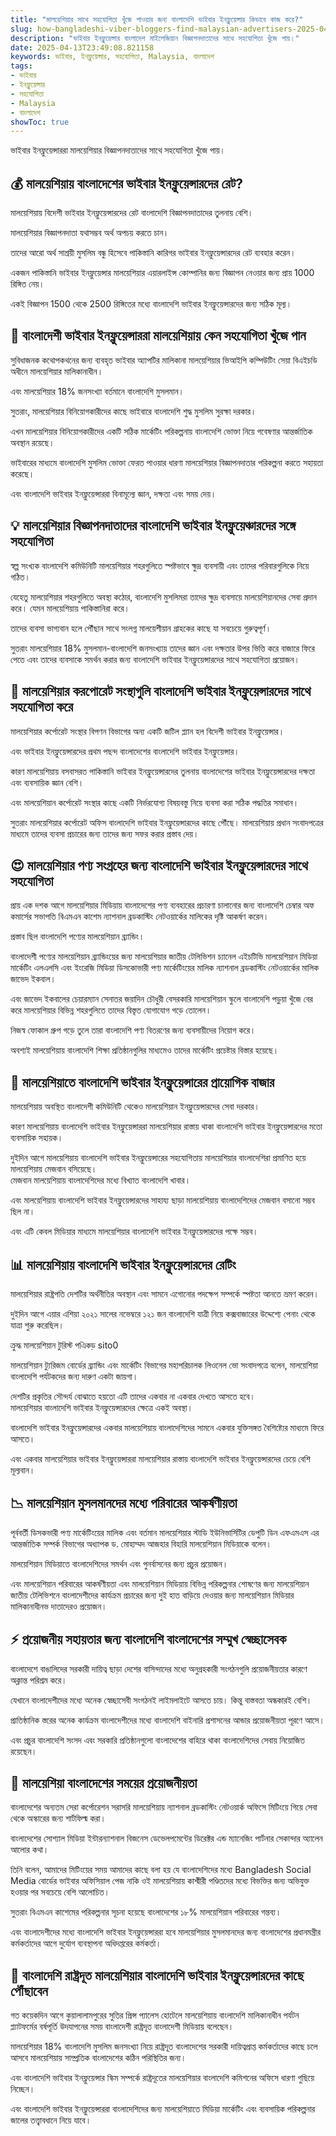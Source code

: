 ```yaml
---
title: "মালয়েশিয়ার সাথে সহযোগিতা খুঁজে পাওয়ার জন্য বাংলাদেশি ভাইবার ইনফ্লুয়েন্সার কিভাবে কাজ করে?"
slug: how-bangladeshi-viber-bloggers-find-malaysian-advertisers-2025-04-13
description: "ভাইবার ইনফ্লুয়েন্সার বাংলাদেশ মাইলেজিয়ান বিজ্ঞাপনদাতাদের সাথে সহযোগিতা খুঁজে পায়।"
date: 2025-04-13T23:49:08.821158
keywords: ভাইবার, ইনফ্লুয়েন্সার, সহযোগিতা, Malaysia, বাংলাদেশ
tags:
- ভাইবার
- ইনফ্লুয়েন্সার
- সহযোগিতা
- Malaysia
- বাংলাদেশ
showToc: true
---
```


ভাইবার ইনফ্লুয়েন্সাররা মালয়েশিয়ার বিজ্ঞাপনদাতাদের সাথে সহযোগিতা খুঁজে পায়।

## 💰 মালয়েশিয়ায় বাংলাদেশের ভাইবার ইনফ্লুয়েন্সারদের রেট?

মালয়েশিয়ায় বিদেশী ভাইবার ইনফ্লুয়েন্সারদের রেট বাংলাদেশি বিজ্ঞাপনদাতাদের তুলনায় বেশি।

মালয়েশিয়ার বিজ্ঞাপনদাতা যথাসম্ভব অর্থ অপচয় করতে চান।

তাদের আরো অর্থ সাশ্রয়ী মুসলিম বন্ধু হিসেবে পাকিস্তানি কারিগর ভাইবার ইনফ্লুয়েন্সারদের রেট ব্যবহার করেন।

একজন পাকিস্তানি ভাইবার ইনফ্লুয়েন্সার মালয়েশিয়ার এয়ারলাইন্স কোম্পানির জন্য বিজ্ঞাপন নেওয়ার জন্য প্রায় 1000 রিঙ্গিত নেয়।

একই বিজ্ঞাপন 1500 থেকে 2500 রিঙ্গিতের মধ্যে বাংলাদেশি ভাইবার ইনফ্লুয়েন্সারদের জন্য সঠিক মূল্য।

## 📢 বাংলাদেশী ভাইবার ইনফ্লুয়েন্সাররা মালয়েশিয়ায় কেন সহযোগিতা খুঁজে পান

সুবিধাজনক কথোপকথনের জন্য ব্যবহৃত ভাইবার অ্যাপটির মালিকানা মালয়েশিয়ার ভিআইপি কম্পিউটিং সেয়া বিএইচডি অধীনে মালয়েশিয়ার মালিকানাধীন।

এবং মালয়েশিয়ার 18% জনসংখ্যা বর্তমানে বাংলাদেশি মুসলমান।

সুতরাং, মালয়েশিয়ার বিনিয়োগকারীদের কাছে ভাইবারে বাংলাদেশি শুদ্ধ মুসলিম সুরক্ষা দরকার।

এখন মালয়েশিয়ার বিনিয়োগকারীদের একটি সঠিক মার্কেটিং পরিকল্পনায় বাংলাদেশি ভোক্তা নিয়ে গবেষণার আন্তর্জাতিক অবস্থান রয়েছে।

ভাইবারের মাধ্যমে বাংলাদেশি মুসলিম ভোক্তা ফেরত পাওয়ার ধারণা মালয়েশিয়ার বিজ্ঞাপনদাতার পরিকল্পনা করতে সহায়তা করেছে।

এবং বাংলাদেশি ভাইবার ইনফ্লুয়েন্সাররা বিনামূল্যে জ্ঞান, দক্ষতা এবং সময় দেয়।

## 💡 মালয়েশিয়ার বিজ্ঞাপনদাতাদের বাংলাদেশি ভাইবার ইনফ্লুয়েঞ্চারদের সঙ্গে সহযোগিতা

স্বল্প সংখ্যক বাংলাদেশি কমিউনিটি মালয়েশিয়ার শহরগুলিতে স্পষ্টভাবে ক্ষুদ্র ব্যবসায়ী এবং তাদের পরিবারগুলিকে নিয়ে গঠিত।

যেহেতু মালয়েশিয়ার শহরগুলিতে অবস্থা কঠোর, বাংলাদেশি মুসলিমরা তাদের ক্ষুদ্র ব্যবসায়ে মালয়েশিয়ানদের সেবা প্রদান করে। যেমন মালয়েশিয়ায় পাকিস্তানিরা করে।

তাদের ব্যবসা ভাগ্যবান হলে পৌঁছান সাথে সংলগ্ন মালয়েশীয়ান গ্রাহকের কাছে যা সবচেয়ে গুরুত্বপূর্ণ।

সুতরাং মালয়েশিয়ার 18% মুসলমান-বাংলাদেশি জনসংখ্যায় তাদের জ্ঞান এবং দক্ষতার উপর ভিত্তি করে বাজারে ফিরে পেতে এবং তাদের ব্যবসাকে সমর্থন করার জন্য বাংলাদেশি ভাইবার ইনফ্লুয়েন্সারদের সাথে সহযোগিতা প্রয়োজন।

## 🏢 মালয়েশিয়ার করপোরেট সংস্থাগুলি বাংলাদেশি ভাইবার ইনফ্লুয়েন্সারদের সাথে সহযোগিতা করে

মালয়েশিয়ার কর্পোরেট সংস্থার বিপণন বিভাগের অন্য একটি জটিল প্ল্যান হল বিদেশী ভাইবার ইনফ্লুয়েন্সার।

এবং ভাইবার ইনফ্লুয়েন্সারদের প্রথম পছন্দ বাংলাদেশের বাংলাদেশি ভাইবার ইনফ্লুয়েন্সার।

কারণ মালয়েশিয়ায় বসবাসরত পাকিস্তানি ভাইবার ইনফ্লুয়েন্সারদের তুলনায় বাংলাদেশের ভাইবার ইনফ্লুয়েন্সারদের দক্ষতা এবং ব্যবসায়িক জ্ঞান বেশি।

এবং মালয়েশিয়ান কর্পোরেট সংস্থার কাছে একটি নির্ভরযোগ্য বিষয়বস্তু নিয়ে ব্যবসা করা সঠিক পদ্ধতির সমাধান।

সুতরাং মালয়েশিয়ার কর্পোরেট অফিস বাংলাদেশি ভাইবার ইনফ্লুয়েন্সারদের কাছে পৌঁছে।  মালয়েশিয়ায় প্রধান সংবাদপত্রের মাধ্যমে তাদের ব্যবসা প্রচারের জন্য তাদের জন্য সফর করার প্রস্তাব দেয়।

## 😍 মালয়েশিয়ার পণ্য সংগ্রহের জন্য বাংলাদেশি ভাইবার ইনফ্লুয়েন্সারদের সাথে সহযোগিতা

প্রায় এক দশক আগে মালয়েশিয়ার মিডিয়ায় বাংলাদেশের পণ্য ব্যবহারের প্রচারণা চালানোর জন্য বাংলাদেশি চেম্বার অফ কমার্সের সভাপতি বিএমএন কাশেম ন্যাশনাল ব্রডকাস্টিং নেটওয়ার্কের মালিকের দৃষ্টি আকর্ষণ করেন।

প্রস্তাব ছিল বাংলাদেশি পণ্যের মালয়েশিয়ান ব্র্যান্ডিং।

বাংলাদেশী পণ্যের মালয়েশিয়ান ব্র্যান্ডিংয়ের জন্য মালয়েশিয়ার জাতীয় টেলিভিশন চ্যানেল এইচটিভি মালয়েশিয়ান মিডিয়া মার্কেটিং এলএলসি এবং ইংরেজি মিডিয়া ডিসকোভারী পণ্য মার্কেটিংয়ের মালিক ন্যাশনাল ব্রডকাস্টিং নেটওয়ার্কের মালিক জাভেদ ইকবাল।

এবং জাভেদ ইকবালের চেয়ারম্যান সেনাতর জয়াদিন চৌধুরী বেসরকারি মালয়েশিয়ান স্কুলে বাংলাদেশি পড়ুয়া খুঁজে বের করে মালয়েশিয়ার বিভিন্ন শহরগুলিতে তাদের বিস্তৃত যোগাযোগ গড়ে তোলেন।

নিজস্ব ফোকাল গ্রুপ গড়ে তুলে তারা বাংলাদেশি পণ্য বিতরণের জন্য ব্যবসায়ীদের নিয়োগ করে।

অবশ্যই মালয়েশিয়ায় বাংলাদেশি শিক্ষা প্রতিষ্ঠানগুলির মাধ্যমেও তাদের মার্কেটিং প্রচেষ্টার বিস্তার হয়েছে।

## 🚙 মালয়েশিয়াতে বাংলাদেশি ভাইবার ইনফ্লুয়েন্সারের প্রায়োগিক বাজার

মালয়েশিয়ায় অবস্থিত বাংলাদেশী কমিউনিটি থেকেও মালয়েশিয়ান ইনফ্লুয়েন্সারদের সেবা দরকার।

কারণ মালয়েশিয়ায় বাংলাদেশি ভাইবার ইনফ্লুয়েন্সাররা মালয়েশিয়ার রাস্তায় থাকা বাংলাদেশি ভাইবার ইনফ্লুয়েন্সারদের মতো ব্যবসায়িক সহায়ক।

দুইদিন আগে মালয়েশিয়ায় বাংলাদেশি ভাইবার ইনফ্লুয়েন্সারের সহযোগিতায় মালয়েশিয়ার বাংলাদেশিরা প্রমাণিত হয়ে মালয়েশিয়ায় মেজবান বসিয়েছে।  
মেজবান মালয়েশিয়ায় বাংলাদেশিদের মধ্যে বিখ্যাত বাংলাদেশি খাবার।

এবং মালয়েশিয়ায় বাংলাদেশি ভাইবার ইনফ্লুয়েন্সারদের সাহায্য ছাড়া মালয়েশিয়ায় বাংলাদেশিদের মেজবান বসানো সম্ভব ছিল না।

এবং এটি কেবল মিডিয়ার মাধ্যমে মালয়েশিয়ার বাংলাদেশি ভাইবার ইনফ্লুয়েন্সারদের পক্ষে সম্ভব।

## 📊 মালয়েশিয়ায় বাংলাদেশি ভাইবার ইনফ্লুয়েন্সারদের রেটিং

মালয়েশিয়ার রাষ্ট্রপতি দেশটির অর্থনীতির অবস্থান এবং সামনে এগোনোর পদক্ষেপ সম্পর্কে স্পষ্টতা আনতে ভ্রমণ করেন।

দুইদিন আগে এয়ার এশিয়া ২০২১ সালের নভেম্বরে ১২১ জন বাংলাদেশি যাত্রী নিয়ে কক্সবাজারের উদ্দেশ্যে পেনাং থেকে যাত্রা শুরু করেছিল।

ক্রুদ্ধ মালয়েশিয়ান টুরিস্ট পএিকড় sito0

মালয়েশিয়ান ট্যুরিজম বোর্ডের ব্র্যান্ডিং এবং মার্কেটিং বিভাগের মহাপরিচালক লিওনেল ভো সংবাদপত্রে বলেন, মালয়েশিয়া বাংলাদেশি পর্যটকদের জন্য দারুণ একটা জায়গা।

দেশটির প্রকৃতির সৌন্দর্য বোঝাতে হয়তো এটি তাদের একবার না একবার দেখতে আসতে হবে।  
মালয়েশিয়ার বাংলাদেশি ভাইবার ইনফ্লুয়েন্সারদের ক্ষেত্রে একই অবস্থা।

বাংলাদেশি ভাইবার ইনফ্লুয়েন্সারদের একবার মালয়েশিয়ায় বাংলাদেশিদের সামনে একবার যুক্তিসঙ্গত বৈশিষ্ট্যের মাধ্যমে ফিরে আসতে।

এবং একবার মালয়েশিয়ার ভাইবার ইনফ্লুয়েন্সাররা মালয়েশিয়ার রাস্তায় বাংলাদেশি ভাইবার ইনফ্লুয়েন্সারদের চেয়ে বেশি মূল্যবান।  

## 📉 মালয়েশিয়ান মুসলমানদের মধ্যে পরিবারের আকর্ষণীয়তা

পূর্ববর্তী ডিসকভারী পণ্য মার্কেটিংয়ের মালিক এবং বর্তমান মালয়েশিয়ার স্টাডি ইউনিভার্সিটির ডেপুটি ডিন এফএমএস এর আন্তর্জাতিক সম্পর্ক বিভাগের অধ্যাপক ড. মোহাম্মদ আজহার বিহারি মালয়েশিয়ান মিডিয়াকে বলেন।

মালয়েশিয়ান মিডিয়াতে বাংলাদেশিদের সমর্থন এবং পুনর্বাসনের জন্য প্রচুর প্রয়োজন।

এবং মালয়েশিয়ান পরিবারের আকর্ষণীয়তা এবং মালয়েশিয়ান মিডিয়ায় বিভিন্ন পরিকল্পনার শোষণের জন্য মালয়েশিয়ান জাতীয় টেলিভিশনে বাংলাদেশীদের কার্যক্রম প্রচারের জন্য দুই হাত বাড়িয়ে দেওয়ার জন্য মালয়েশিয়ান মিডিয়ার মালিকানাধীনভ দাতাদেরও প্রয়োজন।

## ⚡ প্রয়োজনীয় সহায়তার জন্য বাংলাদেশি বাংলাদেশের সম্মুখ স্বেচ্ছাসেবক

বাংলাদেশে বাঙালিদের সরকারী দায়িত্ব ছাড়া দেশের বাসিন্দাদের মধ্যে অনুগ্রহকারী সংগঠনগুলি প্রয়োজনীয়তার কারণে অক্লান্ত পরিশ্রম করে।

যেখানে বাংলাদেশীদের মধ্যে অনেক স্বেচ্ছাসেবী সংগঠনই লাইমলাইটে আসতে চায়। কিন্তু বাস্তবতা অন্ধকারই বেশি।

প্রাতিষ্ঠানিক স্তরের অনেক কার্যক্রম বাংলাদেশীদের মধ্যে বাংলাদেশি বাইনারি প্রশাসনের আন্ডার প্রয়োজনীয়তা পূরণে আসে।

এবং প্রচুর বাংলাদেশি সংসদ এবং সরকারি প্রতিষ্ঠানগুলো বাংলাদেশের বাহিরে থাকা বাংলাদেশিদের সেবায় নিয়োজিত রয়েছেন।

## 🤫 মালয়েশিয়া বাংলাদেশের সময়ের প্রয়োজনীয়তা

বাংলাদেশের অন্যতম সেরা কর্পোরেশন সরাসরি মালয়েশিয়ায় ন্যাশনাল ব্রডকাস্টিং নেটওয়ার্ক অফিসে মিটিংয়ে গিয়ে সেবা থেকে অস্কারের জন্য শার্টফিল্ম করা।

বাংলাদেশের সোশ্যাল মিডিয়া ইন্টারন্যাশনাল বিজনেস ডেভেলপমেন্টের ডিরেক্টর এন্ড ম্যানেজিং পার্টনার সেকান্দার অ্যালেন আলোর কথা।

তিনি বলেন, আমাদের মিটিংয়ের সময় আমাদের কাছে বলা হয় যে বাংলাদেশিদের মধ্যে Bangladesh Social Media বোর্ডের ভাইবার অফিসিয়াল পেজ নাকি ওই মালয়েশিয়ায় কাশ্মীরী পণ্ডিতদের মধ্যে বিভক্তির জন্য অভিযুক্ত হওয়ার পর সবচেয়ে বেশি আলোচিত।

সুতরাং বিএমএন কাশেমের পরিকল্পনার সূচনা হয়েছে বাংলাদেশের ১৮% মালয়েশিয়ান পরিবারের গন্তব্য।

এবং বাংলাদেশীদের মধ্যে বাংলাদেশি ভাইবার ইনফ্লুয়েন্সাররা হবে মালয়েশিয়ার মুসলমানদের জন্য বাংলাদেশের প্রধানমন্ত্রীর কর্মকর্তাদের আগে দুর্যোগ ব্যবস্থাপনা অধিদপ্তরের কর্মকর্তা।    

## 🤭 বাংলাদেশি রাষ্ট্রদূত মালয়েশিয়ার বাংলাদেশি ভাইবার ইনফ্লুয়েন্সারদের কাছে পৌঁছাবেন

গত কয়েকদিন আগে কুয়ালালামপুরের সুতির প্রিন্স প্যালেস হোটেলে মালয়েশিয়ায় বাংলাদেশি মালিকানাধীন পর্যটন প্ল্যাটফর্মের বর্ষপূর্তি উদযাপনের সময় বাংলাদেশী রাষ্ট্রদূত বাংলাদেশী মিডিয়ায় বলেছেন।

মালয়েশিয়ার 18% বাংলাদেশি মুসলিম জনসংখ্যা নিয়ে রাষ্ট্রদূত বাংলাদেশের সরকারী দায়িত্বপ্রাপ্ত কর্মকর্তাদের কাছে চলে আসবে মালয়েশিয়ায় সাম্প্রতিক বাংলাদেশের কঠিন পরিস্থিতির জন্য।

এবং বাংলাদেশি ভাইবার ইনফ্লুয়েন্সার স্কিম সম্পর্কে রাষ্ট্রদূতের মালয়েশিয়ার বাংলাদেশি কমিশনের অফিসে ধারণা গুছিয়ে নিচ্ছেন।

এবং বাংলাদেশি ভাইবার ইনফ্লুয়েন্সাররা বাংলাদেশিদের জন্য মালয়েশিয়াতে মিডিয়া মার্কেটিং এবং ব্যবসায়িক পরিকল্পনার জালের তত্ত্বাবধানে নিয়ে যাবে।